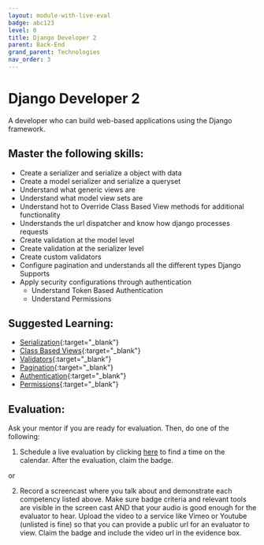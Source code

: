 ```yaml
---
layout: module-with-live-eval
badge: abc123
level: 0
title: Django Developer 2
parent: Back-End
grand_parent: Technologies
nav_order: 3
---
```

# Django Developer 2

A developer who can build web-based applications using the Django framework.

## Master the following skills:

- Create a serializer and serialize a object with data
- Create a model serializer and serialize a queryset
- Understand what generic views are
- Understand what model view sets are
- Understand hot to Override Class Based View methods for additional functionality
- Understands the url dispatcher and know how django processes requests
- Create validation at the model level
- Create validation at the serializer level
- Create custom validators
- Configure pagination and understands all the different types Django Supports
- Apply security configurations through authentication
  - Understand Token Based Authentication
  - Understand Permissions

## Suggested Learning:

- [Serialization](https://www.django-rest-framework.org/tutorial/1-serialization/){:target="\_blank"}
- [Class Based Views](https://www.django-rest-framework.org/tutorial/3-class-based-views/){:target="\_blank"}
- [Validators](ttps://www.django-rest-framework.org/api-guide/validators/){:target="\_blank"}
- [Pagination](https://www.django-rest-framework.org/api-guide/pagination/){:target="\_blank"}
- [Authentication](https://www.django-rest-framework.org/api-guide/authentication/){:target="\_blank"}
- [Permissions](https://www.django-rest-framework.org/api-guide/permissions/){:target="\_blank"}

## Evaluation:

Ask your mentor if you are ready for evaluation. Then, do one of the following:

1. Schedule a live evaluation by clicking [here](https://api.logro.io/widget/appointment/codex-evals/full-stack) to find a time on the calendar. After the evaluation, claim the badge.

or

2. Record a screencast where you talk about and demonstrate each competency listed above. Make sure badge criteria and relevant tools are visible in the screen cast AND that your audio is good enough for the evaluator to hear. Upload the video to a service like Vimeo or Youtube (unlisted is fine) so that you can provide a public url for an evaluator to view. Claim the badge and include the video url in the evidence box.
